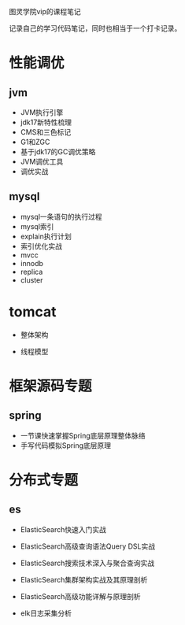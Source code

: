 图灵学院vip的课程笔记

记录自己的学习代码笔记，同时也相当于一个打卡记录。

# 性能调优

## jvm

- JVM执行引擎
- jdk17新特性梳理
- CMS和三色标记
- G1和ZGC
- 基于jdk17的GC调优策略
- JVM调优工具
- 调优实战

## mysql

- mysql一条语句的执行过程
- mysql索引
- explain执行计划
- 索引优化实战
- mvcc
- innodb
- replica
- cluster

# tomcat

- 整体架构

- 线程模型

# 框架源码专题

## spring

- 一节课快速掌握Spring底层原理整体脉络
- 手写代码模拟Spring底层原理

# 分布式专题

## es

- ElasticSearch快速入门实战

- ElasticSearch高级查询语法Query DSL实战

- ElasticSearch搜索技术深入与聚合查询实战

- ElasticSearch集群架构实战及其原理剖析

- ElasticSearch高级功能详解与原理剖析

- elk日志采集分析
